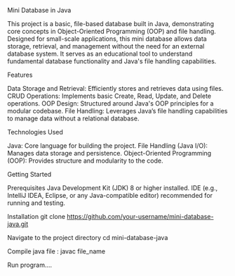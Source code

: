 Mini Database in Java

This project is a basic, file-based database built in Java, demonstrating core concepts in Object-Oriented Programming (OOP) and file handling. Designed for small-scale applications, this mini database allows data storage, retrieval, and management without the need for an external database system. It serves as an educational tool to understand fundamental database functionality and Java's file handling capabilities.

Features

Data Storage and Retrieval: Efficiently stores and retrieves data using files.
CRUD Operations: Implements basic Create, Read, Update, and Delete operations.
OOP Design: Structured around Java's OOP principles for a modular codebase.
File Handling: Leverages Java’s file handling capabilities to manage data without a relational database.

Technologies Used

Java: Core language for building the project.
File Handling (Java I/O): Manages data storage and persistence.
Object-Oriented Programming (OOP): Provides structure and modularity to the code.

Getting Started

Prerequisites
Java Development Kit (JDK) 8 or higher installed.
IDE (e.g., IntelliJ IDEA, Eclipse, or any Java-compatible editor) recommended for running and testing.

Installation
git clone https://github.com/your-username/mini-database-java.git

Navigate to the project directory
cd mini-database-java

Compile java file :
javac file_name

Run program....
